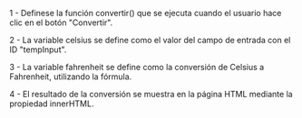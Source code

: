 1 - Definese la función convertir() que se ejecuta cuando el usuario hace clic en el botón "Convertir".

2 - La variable celsius se define como el valor del campo de entrada con el ID "tempInput".

3 - La variable fahrenheit se define como la conversión de Celsius a Fahrenheit, utilizando la fórmula.

4 - El resultado de la conversión se muestra en la página HTML  mediante la propiedad innerHTML.